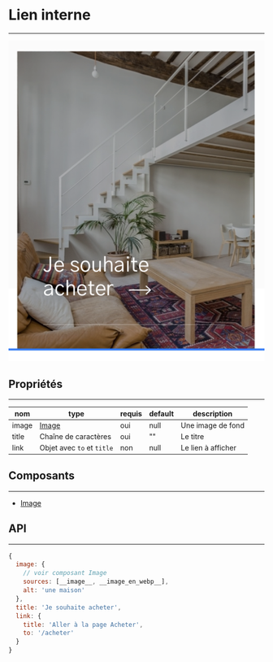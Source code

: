 # Lien interne

---

![Image](./thumbnail_nav.png)

## Propriétés

---

|nom|type|requis|default|description| 
|---|---|---|---|---|
image|[Image](/2-cutting/composants/image)|oui|null|Une image de fond
title|Chaîne de caractères|oui|""|Le titre
link|Objet avec `to` et `title`|non|null|Le lien à afficher

## Composants

---

- [Image](/2-cutting/composants/image)

## API

---

```js
{
  image: {
    // voir composant Image
    sources: [__image__, __image_en_webp__],
    alt: 'une maison'
  },
  title: 'Je souhaite acheter',
  link: {
    title: 'Aller à la page Acheter',
    to: '/acheter'
  }
}
```
